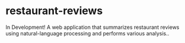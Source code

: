 # restaurant-reviews

In Development! A web application that summarizes restaurant reviews using natural-language processing and performs various analysis..
